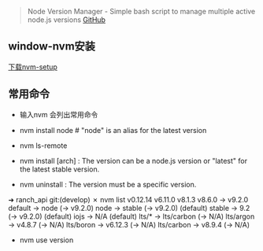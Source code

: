 > Node Version Manager - Simple bash script to manage multiple active node.js versions
[GitHub](https://github.com/creationix/nvm)

## window-nvm安装
[下载nvm-setup](https://github.com/coreybutler/nvm-windows/releases)

## 常用命令

* 输入nvm 会列出常用命令

* nvm install node # "node" is an alias for the latest version

* nvm ls-remote  

* nvm install <version> [arch] : The version can be a node.js version or "latest" for the latest stable version.
	
* nvm uninstall <version>      : The version must be a specific version.

➜  ranch_api git:(develop) ✗ nvm list
       v0.12.14
        v6.11.0
         v8.1.3
         v8.6.0
->       v9.2.0
default -> node (-> v9.2.0)
node -> stable (-> v9.2.0) (default)
stable -> 9.2 (-> v9.2.0) (default)
iojs -> N/A (default)
lts/* -> lts/carbon (-> N/A)
lts/argon -> v4.8.7 (-> N/A)
lts/boron -> v6.12.3 (-> N/A)
lts/carbon -> v8.9.4 (-> N/A)

* nvm use version

